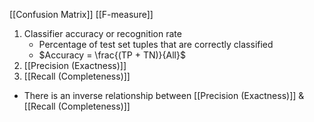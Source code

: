 [[Confusion Matrix]]
[[F-measure]]

1. Classifier accuracy or recognition rate
	- Percentage of test set tuples that are correctly classified
	- $Accuracy = \frac{(TP + TN)}{All}$
2. [[Precision (Exactness)]]
3. [[Recall (Completeness)]]
- There is an inverse relationship between [[Precision (Exactness)]] & [[Recall (Completeness)]]